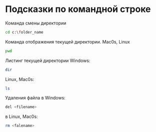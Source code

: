 # Подсказки по командной строке

Команда смены директории
```sh
cd c:\folder_name
```

Команда отображения текущей директории. Mac0s, Linux
```sh
pwd
```

Листинг текущей директории
Windows:
```sh
dir
```
Linux, Mac0s:
```sh
ls
```

Удаления файла в Windows:
```sh
del <filename>
```
в Linux, Mac0s:
```sh
rm <falename>
```


